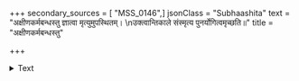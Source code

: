 +++
secondary_sources = [ "MSS_0146",]
jsonClass = "Subhaashita"
text = "अक्षीणकर्मबन्धस्तु ज्ञात्वा मृत्युमुपस्थितम्।  \nउक्त्वान्तिकाले संस्मृत्य पुनर्योगित्वमृच्छति॥"
title = "अक्षीणकर्मबन्धस्तु"

+++

<details><summary>Text</summary>

अक्षीणकर्मबन्धस्तु ज्ञात्वा मृत्युमुपस्थितम्।  
उक्त्वान्तिकाले संस्मृत्य पुनर्योगित्वमृच्छति॥
</details>
